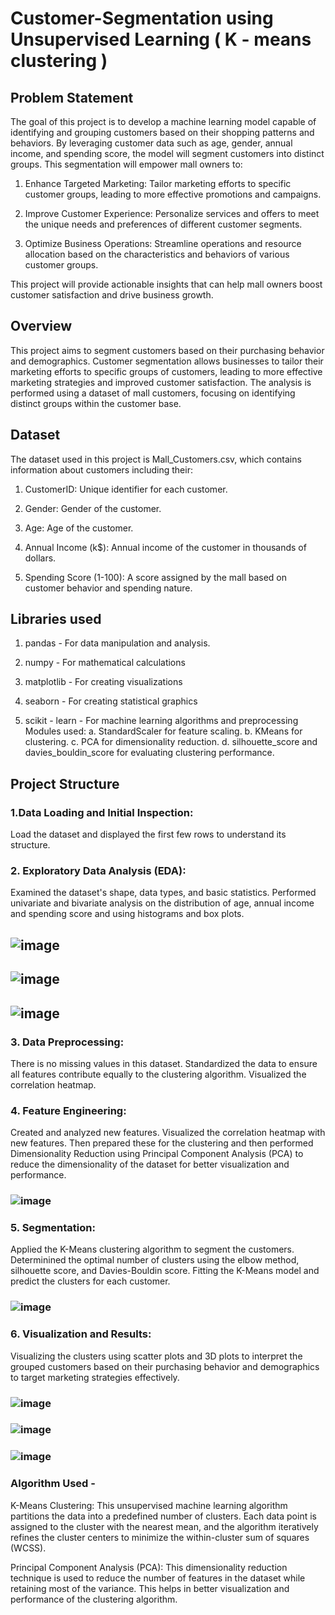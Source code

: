 # Customer-Segmentation using Unsupervised Learning ( K - means clustering )

## Problem Statement
The goal of this project is to develop a machine learning model capable of identifying and grouping customers based on their shopping patterns and behaviors. By leveraging customer data such as age, gender, annual income, and spending score, the model will segment customers into distinct groups. This segmentation will empower mall owners to:

1. Enhance Targeted Marketing: Tailor marketing efforts to specific customer groups, leading to more effective promotions and campaigns.

2. Improve Customer Experience: Personalize services and offers to meet the unique needs and preferences of different customer segments.

3. Optimize Business Operations: Streamline operations and resource allocation based on the characteristics and behaviors of various customer groups.

This project will provide actionable insights that can help mall owners boost customer satisfaction and drive business growth.

## Overview
This project aims to segment customers based on their purchasing behavior and demographics. Customer segmentation allows businesses to tailor their marketing efforts to specific groups of customers, leading to more effective marketing strategies and improved customer satisfaction. The analysis is performed using a dataset of mall customers, focusing on identifying distinct groups within the customer base.

## Dataset
The dataset used in this project is Mall_Customers.csv, which contains information about customers including their:

1. CustomerID: Unique identifier for each customer.

2. Gender: Gender of the customer.

3. Age: Age of the customer.

4. Annual Income (k$): Annual income of the customer in thousands of dollars.

5. Spending Score (1-100): A score assigned by the mall based on customer behavior and spending nature.

## Libraries used 
1. pandas - For data manipulation and analysis.

2. numpy - For mathematical calculations

3. matplotlib - For creating visualizations

4. seaborn - For creating statistical graphics

5. scikit - learn - For machine learning algorithms and preprocessing
                 Modules used:
                 a. StandardScaler for feature scaling.
                 b. KMeans for clustering.
                 c. PCA for dimensionality reduction.
                 d. silhouette_score and davies_bouldin_score for evaluating clustering performance.

## Project Structure

### 1.Data Loading and Initial Inspection: 
Load the dataset and displayed the first few rows to understand its structure.

### 2. Exploratory Data Analysis (EDA):
Examined the dataset's shape, data types, and basic statistics.
Performed univariate and bivariate analysis on the distribution of age, annual income and spending score and using histograms and box plots.
## ![image](https://github.com/khushiisingh11/Customer-Segmentation/assets/141178181/7d6a1504-99f1-4868-9a61-54143d13caa0)
## ![image](https://github.com/khushiisingh11/Customer-Segmentation/assets/141178181/3175d674-345c-4818-9ba8-da6f7b7141e0)
## ![image](https://github.com/khushiisingh11/Customer-Segmentation/assets/141178181/fb02b5d2-61c0-4273-ae8e-2504547131b0)

### 3. Data Preprocessing:
There is no missing values in this dataset.
Standardized the data to ensure all features contribute equally to the clustering algorithm.
Visualized the correlation heatmap.

### 4. Feature Engineering: 
Created and analyzed new features. Visualized the correlation heatmap with new features. Then prepared these for the clustering and then performed Dimensionality Reduction using Principal Component Analysis (PCA) to reduce the dimensionality of the dataset for better visualization and performance.
### ![image](https://github.com/khushiisingh11/Customer-Segmentation/assets/141178181/4f13aede-131b-4dfd-995e-77e37cc8e37b)

### 5. Segmentation:
Applied the K-Means clustering algorithm to segment the customers.
Determinined the optimal number of clusters using the elbow method, silhouette score, and Davies-Bouldin score.
Fitting the K-Means model and predict the clusters for each customer.
### ![image](https://github.com/khushiisingh11/Customer-Segmentation/assets/141178181/dc0aca4c-583f-4ad9-8c9a-49df3b7f85d4)


### 6. Visualization and Results:
Visualizing the clusters using scatter plots and 3D plots to interpret the grouped customers based on their purchasing behavior and demographics to target marketing strategies effectively.
### ![image](https://github.com/khushiisingh11/Customer-Segmentation/assets/141178181/cc91cfe6-6446-4928-aa91-eec8ec6ec624)
### ![image](https://github.com/khushiisingh11/Customer-Segmentation/assets/141178181/163a73fa-6a3a-415e-b2cd-90a2eff952b2)
### ![image](https://github.com/khushiisingh11/Customer-Segmentation/assets/141178181/564fbfc0-6271-4d90-bb98-5aa5927b1eda)

### Algorithm Used - 
K-Means Clustering: This unsupervised machine learning algorithm partitions the data into a predefined number of clusters. Each data point is assigned to the cluster with the nearest mean, and the algorithm iteratively refines the cluster centers to minimize the within-cluster sum of squares (WCSS).

Principal Component Analysis (PCA): This dimensionality reduction technique is used to reduce the number of features in the dataset while retaining most of the variance. This helps in better visualization and performance of the clustering algorithm.


